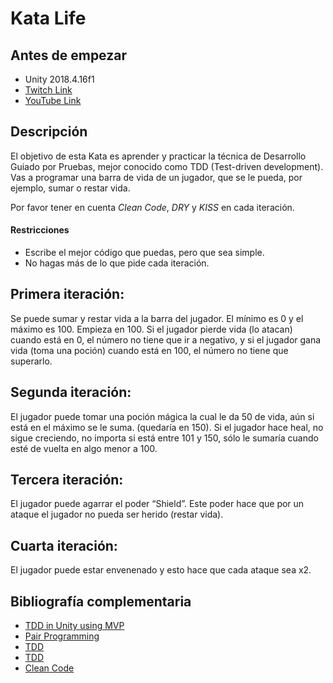 # Kata Life 

## Antes de empezar
- Unity 2018.4.16f1
- [Twitch Link](https://www.twitch.tv/videos/681730266)
- [YouTube Link](https://www.youtube.com/watch?v=jqWzNBGKzJQ)

## Descripción

El objetivo de esta Kata es aprender y practicar la técnica de Desarrollo Guiado por Pruebas, mejor conocido como TDD (Test-driven development).
Vas a programar una barra de vida de un jugador, que se le pueda, por ejemplo, sumar o restar vida.

Por favor tener en cuenta *Clean Code*, *DRY* y *KISS* en cada iteración.

#### Restricciones
* Escribe el mejor código que puedas, pero que sea simple.
* No hagas más de lo que pide cada iteración.

## Primera iteración:
Se puede sumar y restar vida a la barra del jugador. El mínimo es 0 y el máximo es 100. Empieza en 100.
Si el jugador pierde vida (lo atacan) cuando está en 0, el número no tiene que ir a negativo, y si el jugador gana vida (toma una poción) cuando está en 100, el número no tiene que superarlo.

## Segunda iteración:
El jugador puede tomar una poción mágica la cual le da 50 de vida, aún si está en el máximo se le suma. (quedaría en 150). 
Si el jugador hace heal, no sigue creciendo, no importa si está entre 101 y 150, sólo le sumaría cuando esté de vuelta en algo menor a 100.

## Tercera iteración:
El jugador puede agarrar el poder “Shield”. Este poder hace que por un ataque el jugador no pueda ser herido (restar vida).

## Cuarta iteración:
El jugador puede estar envenenado y esto hace que cada ataque sea x2.


## Bibliografía complementaria
- [TDD in Unity using MVP](https://engineering.etermax.com/how-to-tdd-in-unity-using-the-mvp-pattern-a646ffbe996f) 
- [Pair Programming](https://martinfowler.com/articles/on-pair-programming.html)
- [TDD](https://www.paradigmadigital.com/techbiz/tdd-una-metodologia-gobernarlos-todos/)
- [TDD](https://www.guru99.com/test-driven-development.html)
- [Clean Code](https://www.amazon.com/-/es/Robert-C-Martin/dp/0132350882)
